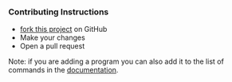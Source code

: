 ### Contributing Instructions

* [fork this project](https://github.com/Prouser123/PyOS/fork) on GitHub
* Make your changes
* Open a pull request

Note: if you are adding a program you can also add it to the list of commands in the [documentation](DOCUMENTATION.md).
